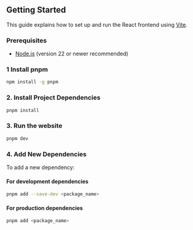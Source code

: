 ## Getting Started

This guide explains how to set up and run the React frontend using [Vite](https://vitejs.dev/).

### Prerequisites

- [Node.js](https://nodejs.org/) (version 22 or newer recommended)

### 1 Install pnpm

```bash
npm install -g pnpm
```

### 2. Install Project Dependencies

```bash
pnpm install
```

### 3. Run the website

```bash
pnpm dev
```

### 4. Add New Dependencies

To add a new dependency:

#### For development dependencies

```bash
pnpm add --save-dev <package_name>
```
#### For production dependencies

```bash
pnpm add <package_name>
```
